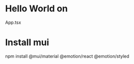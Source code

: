 # Hello World on 

App.tsx

# Install mui

npm install @mui/material @emotion/react @emotion/styled

# 